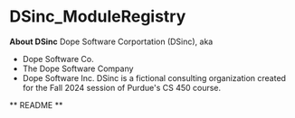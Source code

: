 # DSinc_ModuleRegistry

**About DSinc**
Dope Software Corportation (DSinc), aka
  - Dope Software Co.
  - The Dope Software Company
  - Dope Software Inc.
DSinc is a fictional consulting organization created for the Fall 2024 session of Purdue's CS 450 course.

** README **
